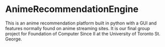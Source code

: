 # AnimeRecommendationEngine
This is an anime recommendation platform built in python with a GUI and features normally found on anime streaming sites. It is our final group project for Foundation of Computer Since II at the University of Toronto St. George.
